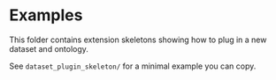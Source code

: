 # Examples

This folder contains extension skeletons showing how to plug in a new dataset and ontology.

See `dataset_plugin_skeleton/` for a minimal example you can copy.
